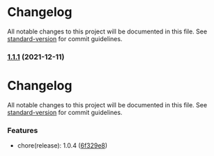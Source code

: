 # Changelog

All notable changes to this project will be documented in this file. See [standard-version](https://github.com/conventional-changelog/standard-version) for commit guidelines.

### [1.1.1](https://github.com/oyjiangchuan/workflow-demo/compare/v1.1.0...v1.1.1) (2021-12-11)

# Changelog

All notable changes to this project will be documented in this file. See [standard-version](https://github.com/conventional-changelog/standard-version) for commit guidelines.

### Features

- chore(release): 1.0.4 ([6f329e8](https://github.com/oyjiangchuan/workflow-demo/commit/6f329e84fb03d21e1e695c57b014f0906be6cff5))
